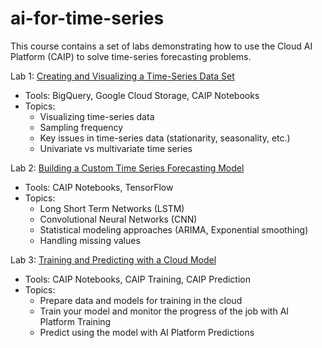 # ai-for-time-series

This course contains a set of labs demonstrating how to use the Cloud AI Platform (CAIP) to solve time-series forecasting problems.

Lab 1: [Creating and Visualizing a Time-Series Data Set](notebooks/01-explore.ipynb)
* Tools: BigQuery, Google Cloud Storage, CAIP Notebooks
* Topics:
  * Visualizing time-series data
  * Sampling frequency
  * Key issues in time-series data (stationarity, seasonality, etc.)
  * Univariate vs multivariate time series

Lab 2: [Building a Custom Time Series Forecasting Model](notebooks/02-model.ipynb)
* Tools: CAIP Notebooks, TensorFlow
* Topics:
  * Long Short Term Networks (LSTM)
  * Convolutional Neural Networks (CNN)
  * Statistical modeling approaches (ARIMA, Exponential smoothing)
  * Handling missing values

Lab 3: [Training and Predicting with a Cloud Model](notebooks/03-cloud-training.ipynb)
* Tools: CAIP Notebooks, CAIP Training, CAIP Prediction
* Topics:
  * Prepare data and models for training in the cloud
  * Train your model and monitor the progress of the job with AI Platform Training
  * Predict using the model with AI Platform Predictions